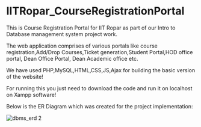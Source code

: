 # IITRopar_CourseRegistrationPortal

This is Course Registration Portal for IIT Ropar as part of our Intro to Database management system project work.

The web application comprises of various portals like course registration,Add/Drop Courses,Ticket generation,Student Portal,HOD office portal, Dean Office Portal, Dean Academic office etc.

We have used PHP,MySQL,HTML,CSS,JS,Ajax for building the basic version of the website! 

For running this you just need to download the code and run it on localhost on Xampp software!

Below is the ER Diagram which was created for the project implementation:

![dbms_erd 2](https://user-images.githubusercontent.com/28499901/39669867-afb1950e-5115-11e8-9f07-1735f91287f0.jpeg)
